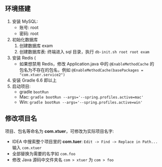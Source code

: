 ## 环境搭建

1. 安装 MySQL:
   * 账号: root
   * 密码: root
2. 初始化数据库
    1. 创建数据库 exam
    2. 创建数据库表: 终端进入 sql 目录，执行 `db-init.sh root root exam`
3. 安装 Redis (
    * 如果想禁用 Redis，修改 Application.java 中的 `@EnableMethodCache` 的包名为不存在的包名，例如 `@EnableMethodCache(basePackages = "com.xtuer.service2")`
4. 安装 Gradle 6.6 即以上
5. 启动项目: 
   * gradle `bootRun`
   * Mac: `gradle bootRun --args='--spring.profiles.active=mac'`
   * Win: `gradle bootRun --args='--spring.profiles.active=win'`

## 修改项目名

项目、包名等命名为 **com.xtuer**，可修改为实际项目名字:

* IDEA 中搜索整个项目里的 **com.tuer**: `Edit -> Find -> Replace in Path...` 输入 `com.xtuer`
* 全部替换为需要的名字如 `com.foo`
* 修改 Java 源码中文件夹名 `com > xtuer` 为 `com > foo`
